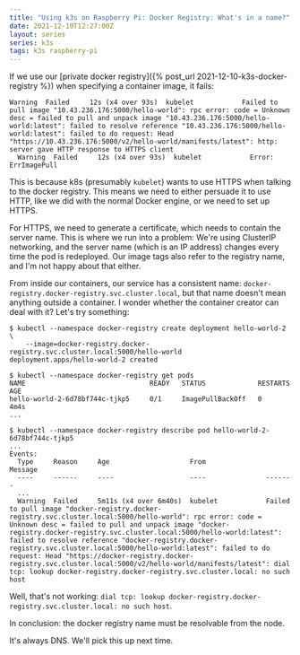 ```yaml
---
title: "Using k3s on Raspberry Pi: Docker Registry: What's in a name?"
date: 2021-12-10T12:27:00Z
layout: series
series: k3s
tags: k3s raspberry-pi
---
```


If we use our [private docker registry]({% post_url 2021-12-10-k3s-docker-registry %}) when specifying a container image, it fails:

```
Warning  Failed     12s (x4 over 93s)  kubelet            Failed to pull image "10.43.236.176:5000/hello-world": rpc error: code = Unknown desc = failed to pull and unpack image "10.43.236.176:5000/hello-world:latest": failed to resolve reference "10.43.236.176:5000/hello-world:latest": failed to do request: Head "https://10.43.236.176:5000/v2/hello-world/manifests/latest": http: server gave HTTP response to HTTPS client
  Warning  Failed     12s (x4 over 93s)  kubelet            Error: ErrImagePull
```

This is because k8s (presumably `kubelet`) wants to use HTTPS when talking to the docker registry. This means
we need to either persuade it to use HTTP, like we did with the normal Docker engine, or we need to set up HTTPS.

For HTTPS, we need to generate a certificate, which needs to contain the server name. This is where we run into a problem: We're using ClusterIP networking, and the server name (which is an IP address) changes every time the pod is redeployed. Our image tags also refer to the registry name, and I'm not happy about that either.

From inside our containers, our service has a consistent name: `docker-registry.docker-registry.svc.cluster.local`, but that name doesn't mean anything outside a container. I wonder whether the container creator can deal with it? Let's try something:

```
$ kubectl --namespace docker-registry create deployment hello-world-2 \
    --image=docker-registry.docker-registry.svc.cluster.local:5000/hello-world
deployment.apps/hello-world-2 created

$ kubectl --namespace docker-registry get pods
NAME                               READY   STATUS             RESTARTS   AGE
hello-world-2-6d78bf744c-tjkp5     0/1     ImagePullBackOff   0          4m4s
...

$ kubectl --namespace docker-registry describe pod hello-world-2-6d78bf744c-tjkp5
...
Events:
  Type     Reason     Age                    From               Message
  ----     ------     ----                   ----               -------
  ...
  Warning  Failed     5m11s (x4 over 6m40s)  kubelet            Failed to pull image "docker-registry.docker-registry.svc.cluster.local:5000/hello-world": rpc error: code = Unknown desc = failed to pull and unpack image "docker-registry.docker-registry.svc.cluster.local:5000/hello-world:latest": failed to resolve reference "docker-registry.docker-registry.svc.cluster.local:5000/hello-world:latest": failed to do request: Head "https://docker-registry.docker-registry.svc.cluster.local:5000/v2/hello-world/manifests/latest": dial tcp: lookup docker-registry.docker-registry.svc.cluster.local: no such host
```

Well, that's not working: `dial tcp: lookup docker-registry.docker-registry.svc.cluster.local: no such host`.

In conclusion: the docker registry name must be resolvable from the node.

It's always DNS. We'll pick this up next time.
